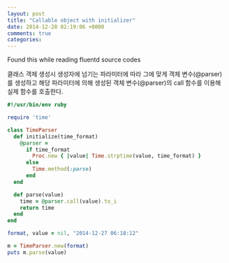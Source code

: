 ```yaml
---
layout: post
title: "Callable object with initializer"
date: 2014-12-28 02:19:06 +0000
comments: true
categories: 
---
```


Found this while reading fluentd source codes

클래스 객체 생성시 생성자에 넘기는 파라미터에 따라 그에 맞게 객체 변수(@parser) 를 생성하고 해당 파라미터에 의해 생성된 객체 변수(@parser)의 call 함수를 이용해 실제 함수를 호출한다.

```ruby
#!/usr/bin/env ruby

require 'time'

class TimeParser
  def initialize(time_format)
    @parser =
      if time_format
        Proc.new { |value| Time.strptime(value, time_format) }
      else
        Time.method(:parse)
      end
  end

  def parse(value)
    time = @parser.call(value).to_i
    return time
  end
end

format, value = nil, "2014-12-27 06:18:12"

m = TimeParser.new(format)
puts m.parse(value)

```
